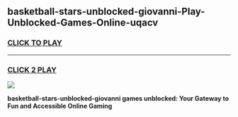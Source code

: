 
## basketball-stars-unblocked-giovanni-Play-Unblocked-Games-Online-uqacv
<h3>
<a href="https://premium76.site?title=basketball-stars-unblocked-giovanni&ref=25A">CLICK TO PLAY</a></h3>
<hr>

<h3>
<a href="https://premium76.site?title=basketball-stars-unblocked-giovanni&ref=25A">CLICK 2 PLAY</a>
  
</h3>

<a href="https://premium76.site?title=basketball-stars-unblocked-giovanni&ref=25A"><img src="https://clearcache.store/games.png"></a>


**basketball-stars-unblocked-giovanni games unblocked: Your Gateway to Fun and Accessible Online Gaming**
